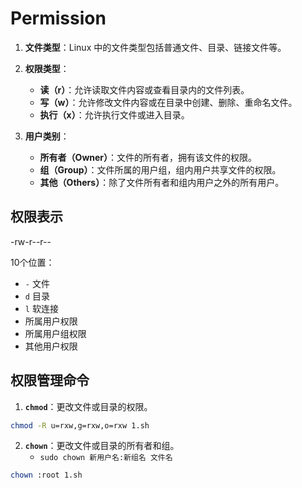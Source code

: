 # Permission

1. **文件类型**：Linux 中的文件类型包括普通文件、目录、链接文件等。

2. **权限类型**：
    - **读（r）**：允许读取文件内容或查看目录内的文件列表。
    - **写（w）**：允许修改文件内容或在目录中创建、删除、重命名文件。
    - **执行（x）**：允许执行文件或进入目录。

3. **用户类别**：
    - **所有者（Owner）**：文件的所有者，拥有该文件的权限。
    - **组（Group）**：文件所属的用户组，组内用户共享文件的权限。
    - **其他（Others）**：除了文件所有者和组内用户之外的所有用户。

## 权限表示

-rw-r--r--

10个位置：
- `-` 文件
- `d` 目录
- `l` 软连接
- 所属用户权限
- 所属用户组权限
- 其他用户权限

## 权限管理命令

1. **`chmod`**：更改文件或目录的权限。

```bash
chmod -R u=rxw,g=rxw,o=rxw 1.sh
```

2. **`chown`**：更改文件或目录的所有者和组。
    - `sudo chown 新用户名:新组名 文件名`

```bash
chown :root 1.sh
```


